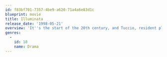```yaml
---
id: f83bf701-7357-4be9-a620-71a4a6e83d1c
blueprint: movie
title: Illuminata
release_date: '1998-05-21'
overview: 'It''s the start of the 20th century, and Tuccio, resident playwright of a theatre repertory company offers the owners of the company his new play, "Illuminata". They reject it, saying it''s not finished, and intrigue starts that involves influential critic Bevalaqua, theatre star Celimene, young lead actors and other theatre residents'
genres:
  -
    id: 18
    name: Drama
---
```

